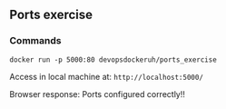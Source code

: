 ## Ports exercise

### Commands

`docker run -p 5000:80 devopsdockeruh/ports_exercise`

Access in local machine at: `http://localhost:5000/`

Browser response: Ports configured correctly!!